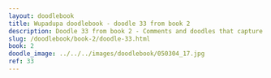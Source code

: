 ```yaml
---
layout: doodlebook
title: Wupadupa doodlebook - doodle 33 from book 2
description: Doodle 33 from book 2 - Comments and doodles that capture the essence of this event  
slug: /doodlebook/book-2/doodle-33.html
book: 2
doodle_image: ../../../images/doodlebook/050304_17.jpg
ref: 33
---	  
```

																																																																							